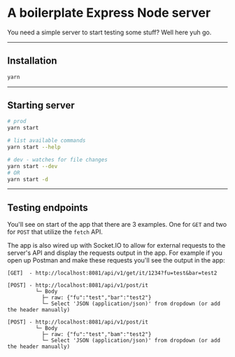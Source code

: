 # A boilerplate Express Node server

You need a simple server to start testing some stuff? Well here yuh go.

---

## Installation

```sh
yarn
```

---

## Starting server

```sh
# prod
yarn start

# list available commands
yarn start --help

# dev - watches for file changes
yarn start --dev
# OR
yarn start -d
```
---

## Testing endpoints

You'll see on start of the app that there are 3 examples. One for `GET` and two
for `POST` that utilize the `fetch` API.

The app is also wired up with Socket.IO to allow for external requests to the
server's API and display the requests output in the app. For example if you
open up Postman and make these requests you'll see the output in the app:

```
[GET]  - http://localhost:8081/api/v1/get/it/1234?fu=test&bar=test2

[POST] - http://localhost:8081/api/v1/post/it
         └─ Body
           ├─ raw: {"fu":"test","bar":"test2"}
           └─ Select 'JSON (application/json)' from dropdown (or add the header manually)

[POST] - http://localhost:8081/api/v1/post/it
         └─ Body
           ├─ raw: {"fu":"test","bam":"test2"}
           └─ Select 'JSON (application/json)' from dropdown (or add the header manually)
```
